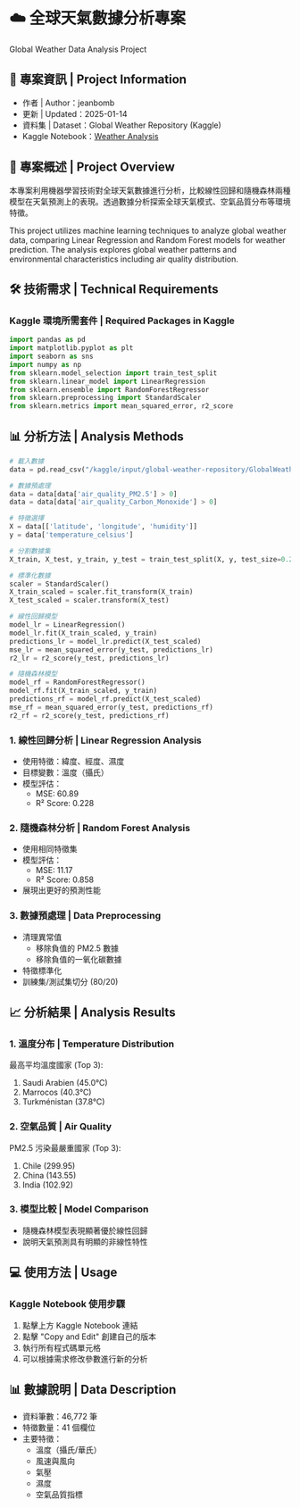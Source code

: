# ☁️ 全球天氣數據分析專案
Global Weather Data Analysis Project

## 📌 專案資訊 | Project Information
- 作者 | Author：jeanbomb
- 更新 | Updated：2025-01-14 
- 資料集 | Dataset：Global Weather Repository (Kaggle)
- Kaggle Notebook：[Weather Analysis](https://www.kaggle.com/code/game1g/weather)

## 🎯 專案概述 | Project Overview
本專案利用機器學習技術對全球天氣數據進行分析，比較線性回歸和隨機森林兩種模型在天氣預測上的表現。透過數據分析探索全球天氣模式、空氣品質分布等環境特徵。

This project utilizes machine learning techniques to analyze global weather data, comparing Linear Regression and Random Forest models for weather prediction. The analysis explores global weather patterns and environmental characteristics including air quality distribution.

## 🛠️ 技術需求 | Technical Requirements
### Kaggle 環境所需套件 | Required Packages in Kaggle
```python
import pandas as pd
import matplotlib.pyplot as plt
import seaborn as sns
import numpy as np
from sklearn.model_selection import train_test_split
from sklearn.linear_model import LinearRegression
from sklearn.ensemble import RandomForestRegressor
from sklearn.preprocessing import StandardScaler
from sklearn.metrics import mean_squared_error, r2_score
```

## 📊 分析方法 | Analysis Methods
```python
# 載入數據
data = pd.read_csv("/kaggle/input/global-weather-repository/GlobalWeatherRepository.csv")

# 數據預處理
data = data[data['air_quality_PM2.5'] > 0]
data = data[data['air_quality_Carbon_Monoxide'] > 0]

# 特徵選擇
X = data[['latitude', 'longitude', 'humidity']]
y = data['temperature_celsius']

# 分割數據集
X_train, X_test, y_train, y_test = train_test_split(X, y, test_size=0.2, random_state=42)

# 標準化數據
scaler = StandardScaler()
X_train_scaled = scaler.fit_transform(X_train)
X_test_scaled = scaler.transform(X_test)

# 線性回歸模型
model_lr = LinearRegression()
model_lr.fit(X_train_scaled, y_train)
predictions_lr = model_lr.predict(X_test_scaled)
mse_lr = mean_squared_error(y_test, predictions_lr)
r2_lr = r2_score(y_test, predictions_lr)

# 隨機森林模型
model_rf = RandomForestRegressor()
model_rf.fit(X_train_scaled, y_train)
predictions_rf = model_rf.predict(X_test_scaled)
mse_rf = mean_squared_error(y_test, predictions_rf)
r2_rf = r2_score(y_test, predictions_rf)
```

### 1. 線性回歸分析 | Linear Regression Analysis
- 使用特徵：緯度、經度、濕度
- 目標變數：溫度（攝氏）
- 模型評估：
  * MSE: 60.89
  * R² Score: 0.228

### 2. 隨機森林分析 | Random Forest Analysis
- 使用相同特徵集
- 模型評估：
  * MSE: 11.17
  * R² Score: 0.858
- 展現出更好的預測性能

### 3. 數據預處理 | Data Preprocessing
- 清理異常值
  * 移除負值的 PM2.5 數據
  * 移除負值的一氧化碳數據
- 特徵標準化
- 訓練集/測試集切分 (80/20)

## 📈 分析結果 | Analysis Results
### 1. 溫度分布 | Temperature Distribution
最高平均溫度國家 (Top 3):
1. Saudi Arabien (45.0°C)
2. Marrocos (40.3°C)
3. Turkménistan (37.8°C)

### 2. 空氣品質 | Air Quality
PM2.5 污染最嚴重國家 (Top 3):
1. Chile (299.95)
2. China (143.55)
3. India (102.92)

### 3. 模型比較 | Model Comparison
- 隨機森林模型表現顯著優於線性回歸
- 說明天氣預測具有明顯的非線性特性

## 💻 使用方法 | Usage
### Kaggle Notebook 使用步驟
1. 點擊上方 Kaggle Notebook 連結
2. 點擊 "Copy and Edit" 創建自己的版本
3. 執行所有程式碼單元格
4. 可以根據需求修改參數進行新的分析

## 📊 數據說明 | Data Description
- 資料筆數：46,772 筆
- 特徵數量：41 個欄位
- 主要特徵：
  * 溫度（攝氏/華氏）
  * 風速與風向
  * 氣壓
  * 濕度
  * 空氣品質指標
